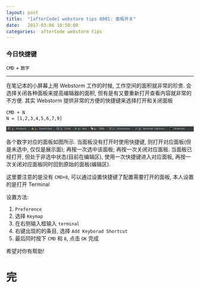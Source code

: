 ```yaml
---
layout: post
title:  "[afterCode] webstorm tips 0001: 面板开关"
date:   2017-03-06 10:50:00
categories:  afterCode webstorm tips
---
```


### 今日快捷键

`CMD` + `数字`

----

在笔记本的小屏幕上用 Webstorm 工作的时候,  工作空间的面积就非常的珍贵.  会选择关闭各种面板来提高编辑器的面积,  但有是有又要重新打开查看内容就非常的不方便. 其实 Webstorm 提供非常的方便的快捷键来选择打开和关闭面板

```
CMD + N 
N = [1,2,3,4,5,6,7,9]
```

![map_pannel](https://raw.githubusercontent.com/stormslowly/stormslowly.github.io/master/imgs/ws_panel_map.png)

各个数字对应的面板如图所示. 当面板没有打开时使用快捷键, 则打开对应面板(但是未选中, 仅仅是展示面); 再按一次选中该面板; 再按一次关闭对应面板. 当面板已经打开, 但处于非选中状态(目前在编辑区), 使用一次快捷键进入对应面板, 再按一次关闭对应面板同时回到原始的面板(编辑区).

这里要注意的是没有 `CMD+8`, 可以通过设置快捷键了配置需要打开的面板, 本人设置的是打开 Terminal

设置方法:

1. `Preference` 
2. 选择 `Keymap`
3. 在右侧输入框输入 `terminal` 
4. 右键出现的的条目, 选择 `Add Keyborad Shortcut`
5. 最后同时按下 `CMD` 和 `8`, 点击 `OK` 完成
 
希望对你有帮助!
 
# 完
